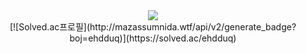 <div align="center">
          <img src="https://capsule-render.vercel.app/api?type=waving&color=auto&height=200&section=header&text=dongyeob's+Github!&fontSize=90" />
</div>

<div align="center">
[![Solved.ac프로필](http://mazassumnida.wtf/api/v2/generate_badge?boj=ehdduq)](https://solved.ac/ehdduq)
          
</div>
